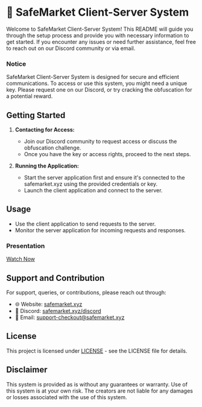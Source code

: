 # 🌟 SafeMarket Client-Server System

Welcome to SafeMarket Client-Server System! This README will guide you through the setup process and provide you with necessary information to get started. If you encounter any issues or need further assistance, feel free to reach out on our Discord community or via email.

### Notice
SafeMarket Client-Server System is designed for secure and efficient communications. To access or use this system, you might need a unique key. Please request one on our Discord, or try cracking the obfuscation for a potential reward.

## Getting Started

1. **Contacting for Access:** 
   - Join our Discord community to request access or discuss the obfuscation challenge.
   - Once you have the key or access rights, proceed to the next steps.

2. **Running the Application:**
   - Start the server application first and ensure it's connected to the safemarket.xyz using the provided credentials or key.
   - Launch the client application and connect to the server.

## Usage

- Use the client application to send requests to the server.
- Monitor the server application for incoming requests and responses.

### Presentation
[Watch Now](8mb.video-ot9-1LYt0ANX.mp4)

## Support and Contribution

For support, queries, or contributions, please reach out through:
- 🌐 Website: [safemarket.xyz](https://safemarket.xyz)
- 💬 Discord: [safemarket.xyz/discord](https://safemarket.xyz/discord)
- 📧 Email: support-checkout@safemarket.xyz

## License

This project is licensed under [LICENSE](https://raw.githubusercontent.com/Jodis974/website-endpoint/main/LICENSE) - see the LICENSE file for details.

## Disclaimer

This system is provided as is without any guarantees or warranty. Use of this system is at your own risk. The creators are not liable for any damages or losses associated with the use of this system.
